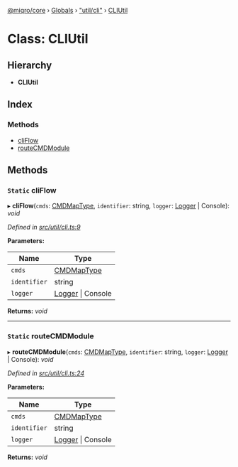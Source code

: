 [@miqro/core](../README.md) › [Globals](../globals.md) › ["util/cli"](../modules/_util_cli_.md) › [CLIUtil](_util_cli_.cliutil.md)

# Class: CLIUtil

## Hierarchy

* **CLIUtil**

## Index

### Methods

* [cliFlow](_util_cli_.cliutil.md#static-cliflow)
* [routeCMDModule](_util_cli_.cliutil.md#static-routecmdmodule)

## Methods

### `Static` cliFlow

▸ **cliFlow**(`cmds`: [CMDMapType](../modules/_util_cli_.md#cmdmaptype), `identifier`: string, `logger`: [Logger](../interfaces/_util_logger_.logger.md) | Console): *void*

*Defined in [src/util/cli.ts:9](https://github.com/claukers/miqro-core/blob/cc47cc5/src/util/cli.ts#L9)*

**Parameters:**

Name | Type |
------ | ------ |
`cmds` | [CMDMapType](../modules/_util_cli_.md#cmdmaptype) |
`identifier` | string |
`logger` | [Logger](../interfaces/_util_logger_.logger.md) &#124; Console |

**Returns:** *void*

___

### `Static` routeCMDModule

▸ **routeCMDModule**(`cmds`: [CMDMapType](../modules/_util_cli_.md#cmdmaptype), `identifier`: string, `logger`: [Logger](../interfaces/_util_logger_.logger.md) | Console): *void*

*Defined in [src/util/cli.ts:24](https://github.com/claukers/miqro-core/blob/cc47cc5/src/util/cli.ts#L24)*

**Parameters:**

Name | Type |
------ | ------ |
`cmds` | [CMDMapType](../modules/_util_cli_.md#cmdmaptype) |
`identifier` | string |
`logger` | [Logger](../interfaces/_util_logger_.logger.md) &#124; Console |

**Returns:** *void*
